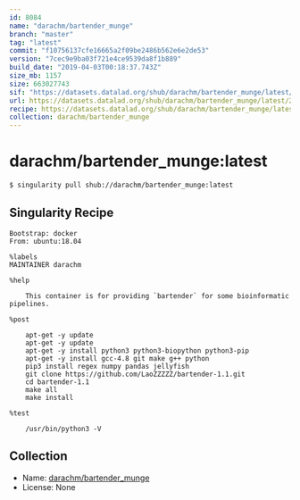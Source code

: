 ```yaml
---
id: 8084
name: "darachm/bartender_munge"
branch: "master"
tag: "latest"
commit: "f10756137cfe16665a2f09be2486b562e6e2de53"
version: "7cec9e9ba03f721e4ce9539da8f1b889"
build_date: "2019-04-03T00:18:37.743Z"
size_mb: 1157
size: 663027743
sif: "https://datasets.datalad.org/shub/darachm/bartender_munge/latest/2019-04-03-f1075613-7cec9e9b/7cec9e9ba03f721e4ce9539da8f1b889.simg"
url: https://datasets.datalad.org/shub/darachm/bartender_munge/latest/2019-04-03-f1075613-7cec9e9b/
recipe: https://datasets.datalad.org/shub/darachm/bartender_munge/latest/2019-04-03-f1075613-7cec9e9b/Singularity
collection: darachm/bartender_munge
---
```


# darachm/bartender_munge:latest

```bash
$ singularity pull shub://darachm/bartender_munge:latest
```

## Singularity Recipe

```singularity
Bootstrap: docker
From: ubuntu:18.04

%labels
MAINTAINER darachm

%help

    This container is for providing `bartender` for some bioinformatic pipelines.
    
%post

    apt-get -y update
    apt-get -y update
    apt-get -y install python3 python3-biopython python3-pip
    apt-get -y install gcc-4.8 git make g++ python
    pip3 install regex numpy pandas jellyfish
    git clone https://github.com/LaoZZZZZ/bartender-1.1.git
    cd bartender-1.1
    make all
    make install

%test

    /usr/bin/python3 -V
```

## Collection

 - Name: [darachm/bartender_munge](https://github.com/darachm/bartender_munge)
 - License: None

